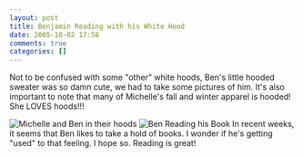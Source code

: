 ```yaml
---
layout: post
title: Benjamin Reading with his White Hood
date: 2005-10-02 17:58
comments: true
categories: []
---
```

Not to be confused with some "other" white hoods, Ben's little hooded sweater was so damn cute, we had to take some pictures of him. It's also important to note that many of Michelle's fall and winter apparel is hooded! She LOVES hoods!!!

<img class="photo" src="http://www.peterfilias.com/wordpress/wp-content/thehoods.jpg" alt="Michelle and Ben in their hoods" />

<img class="photo" src="http://www.peterfilias.com/wordpress/wp-content/benreading.jpg" alt="Ben Reading his Book" />
In recent weeks, it seems that Ben likes to take a hold of books. I wonder if he's getting "used" to that feeling. I hope so. Reading is great!
